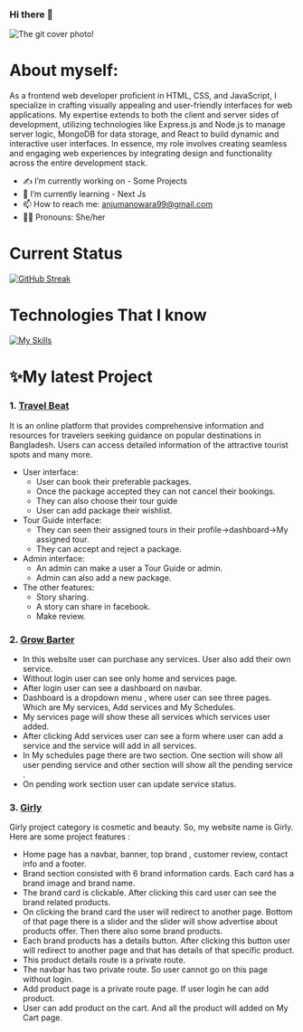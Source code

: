 ### Hi there 👋

 ![The git cover photo!](/images/git-cover.png)

# About myself:
As a frontend web developer proficient in HTML, CSS, and JavaScript, I specialize in crafting visually appealing and user-friendly interfaces for web applications. My expertise extends to both the client and server sides of development, utilizing technologies like Express.js and Node.js to manage server logic, MongoDB for data storage, and React to build dynamic and interactive user interfaces. In essence, my role involves creating seamless and engaging web experiences by integrating design and functionality across the entire development stack.



- ✍️ I’m currently working on - Some Projects
- 🌱 I’m currently learning - Next Js
- 📫 How to reach me: anjumanowara99@gmail.com
- 💁‍♀️ Pronouns: She/her




# Current Status

[![GitHub Streak](https://github-readme-streak-stats.herokuapp.com?user=anjumnr99&theme=dark-smoky&hide_border=true&border_radius=5&date_format=M%20j%5B%2C%20Y%5D)](https://git.io/streak-stats)

# Technologies That I know

[![My Skills](https://skillicons.dev/icons?i=react,c,cpp,css,eclipse,figma,firebase,html,java,js,mongodb,netlify,tailwind,vite,nodejs,express,vscode)](https://skillicons.dev)



# ✨My latest Project

### 1. **[Travel Beat](https://travel-tour-auth.web.app/)**

 It is an online platform that provides comprehensive information and resources for travelers seeking guidance on popular destinations in Bangladesh. Users can access detailed information of the attractive tourist spots and many more. 
   - User interface:
     - User can book their preferable packages.
     - Once the package accepted they can not cancel their bookings.
      - They can also choose their tour guide
      - User can add package their wishlist.
   - Tour Guide interface:
     - They can seen their assigned tours in their profile->dashboard->My assigned tour.
     - They can accept and reject a package.
   - Admin interface:
     - An admin can make a user a Tour Guide or admin.
     - Admin can also add a new package.  
   - The other features:
     - Story sharing.
     - A story can share in facebook.
      - Make review.    
     



 ### 2.  **[Grow Barter](https://grow-barter-project.web.app/)**

 - In this website user can purchase any services. User also add their own service.
 - Without login user can see only home and services page.
 - After login user can see a dashboard on navbar.
 - Dashboard is a dropdown menu , where user can see three pages. Which are My services, Add services and My Schedules.
 - My services page will show these all services which services user added.
 - After clicking Add services user can see a form where user can add a service and the service will add in all services.
 - In My schedules page there are two section. One section will show all user pending service and other section will show all the pending service .
 - On pending work section user can update service status.

 ### 3.  **[Girly]( https://girly-project-client-auth.web.app/)** 

 Girly project category is cosmetic and beauty. So, my website name is Girly. Here are some project features :

 - Home page has a navbar, banner, top brand , customer review, contact info and a footer.
 - Brand section consisted with 6 brand information cards. Each card has a brand image and brand name.
 - The brand card is clickable. After clicking this card user can see the brand related products.
 - On clicking the brand card the user will redirect to another page. Bottom of that page there is a slider and the slider will show advertise about products offer. Then there also some brand products.
 - Each brand products has a details button. After clicking this button user will redirect to another page and that has details of that specific product.
 - This product details route is a private route.
 - The navbar has two private route. So user cannot go on this page without login.
 - Add product page is a private route page. If user login he can add product.
 - User can add product on the cart. And all the product will added on My Cart page.